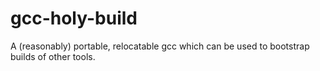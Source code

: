 # gcc-holy-build
A (reasonably) portable, relocatable gcc  which can be used to bootstrap builds of other tools.
